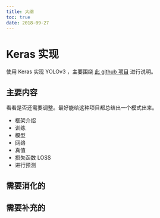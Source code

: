 ```yaml
---
title: 大纲
toc: true
date: 2018-09-27
---
```

# Keras 实现

使用 Keras 实现 YOLOv3 ，主要围绕 [此 github 项目](https://github.com/SpikeKing/keras-yolo3-detection) 进行说明。

## 主要内容

看看是否还需要调整。最好能给这种项目都总结出一个模式出来。

- 框架介绍
- 训练
- 模型
- 网络
- 真值
- 损失函数 LOSS
- 进行预测



## 需要消化的


## 需要补充的
